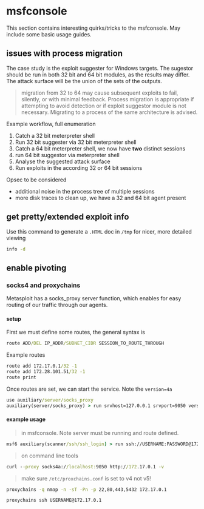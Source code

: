 # msfconsole

This section contains interesting quirks/tricks to the msfconsole. May include some basic usage guides. 


## issues with process migration

The case study is the exploit suggester for Windows targets. The sugestor should be run in both 32 bit and 64 bit modules, as the results may differ. The attack surface will be the union of the sets of the outputs. 

> migration from 32 to 64 may cause subsequent exploits to fail, silently, or with minimal feedback. Process migration is appropriate if attempting to avoid detection or if exploit suggestor module is not necessary. Migrating to a process of the same architecture is advised. 


Example workflow, full enumeration

1. Catch a 32 bit meterpreter shell
2. Run 32 bit suggester via 32 bit meterpreter shell
3. Catch a 64 bit meterpreter shell, we now have **two** distinct sessions
4. run 64 bit suggestor via meterpreter shell
5. Analyse the suggested attack surface 
6. Run exploits in the according 32 or 64 bit sessions

Opsec to be considered 

- additional noise in the process tree of multiple sessions
- more disk traces to clean up, we have a 32 and 64 bit agent present


## get pretty/extended exploit info

Use this command to generate a `.HTML` doc in `/tmp` for nicer, more detailed viewing

```cmd
info -d 
```

## enable pivoting

### socks4 and proxychains

Metasploit has a socks_proxy server function, which enables for easy routing of our traffic through our agents.

#### setup

First we must define some routes, the general syntax is

```cmd
route ADD/DEL IP_ADDR/SUBNET_CIDR SESSION_TO_ROUTE_THROUGH
```


Example routes

```cmd
route add 172.17.0.1/32 -1
route add 172.28.101.51/32 -1
route print
```

Once routes are set, we can start the service. Note the `version=4a`

```cmd
use auxiliary/server/socks_proxy
auxiliary(server/socks_proxy) > run srvhost=127.0.0.1 srvport=9050 version=4a
```


#### example usage

> in msfconsole. Note server must be running and route defined. 
```cmd
msf6 auxiliary(scanner/ssh/ssh_login) > run ssh://USERNAME:PASSWORD@172.17.0.1   
```

> on command line tools
```cmd
curl --proxy socks4a://localhost:9050 http://172.17.0.1 -v
```

> make sure `/etc/proxchains.conf` is set to v4 not v5!
```cmd
proxychains -q nmap -n -sT -Pn -p 22,80,443,5432 172.17.0.1
```

```cmd
proxychains ssh USERNAME@172.17.0.1   
```
